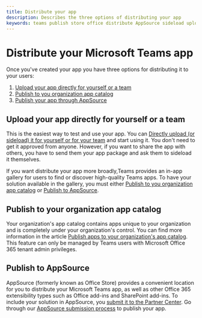 ```yaml
---
title: Distribute your app
description: Describes the three options of distributing your app
keywords: teams publish store office distribute AppSource sideload upload app
---
```

# Distribute your Microsoft Teams app

Once you've created your app you have three options for distributing it to your users:

1. [Upload your app directly for yourself or a team](#upload-your-app-directly-for-yourself-or-a-team)
2. [Publish to you organization app catalog](#publish-to-your-organization-app-catalog)
3. [Publish your app through AppSource](#publish-to-appsource)

## Upload your app directly for yourself or a team

This is the easiest way to test and use your app. You can [Directly upload (or sideload) it for yourself or for your team](./apps-upload.md) and start using it. You don't need to get it approved from anyone. However, if you want to share the app with others, you have to send them your app package and ask them to sideload it themselves. 

If you want distribute your app more broadly,Teams provides an in-app gallery for users to find or discover high-quality Teams apps. To have your solution available in the gallery, you must either [Publish to you organization app catalog](#publish-to-your-organization-app-catalog) or [Publish to AppSource](./appsource/publish.md).

## Publish to your organization app catalog

Your organization's app catalog contains apps unique to your organization and is completely under your organization's control. You can find more information in the article [Publish apps to your organization's app catalog](/microsoftteams/tenant-apps-catalog-teams). This feature can only be managed by Teams users with Microsoft Office 365 tenant admin privileges.

## Publish to AppSource

AppSource (formerly known as Office Store) provides a convenient location for you to distribute your Microsoft Teams app, as well as other Office 365 extensibility types such as Office add-ins and SharePoint add-ins. To include your solution in AppSource, you [submit it to the Partner Center](/office/dev/store/use-partner-center-to-submit-to-appsource).
Go through our [AppSource submission process](./appsource/publish.md) to publish your app.
